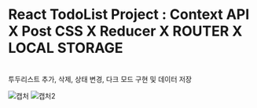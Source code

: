 <h1>React TodoList Project : Context API X Post CSS X Reducer X ROUTER X LOCAL STORAGE</h1> <br>
투두리스트 추가, 삭제, 상태 변경, 다크 모드 구현 및 데이터 저장

![캡처](https://github.com/dnjfht/react_todo_list/assets/117057638/afcd8a65-66ec-471e-a986-d3d5e9ccefec)
![캡처2](https://github.com/dnjfht/react_todo_list/assets/117057638/d5f6439e-5ea8-4dbc-b186-b33b5060ef5c)
